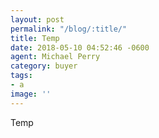 ```yaml
---
layout: post
permalink: "/blog/:title/"
title: Temp
date: 2018-05-10 04:52:46 -0600
agent: Michael Perry
category: buyer
tags:
- a
image: ''
---
```

Temp